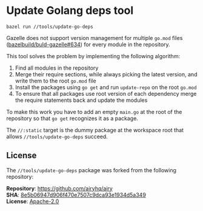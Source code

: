 # Update Golang deps tool

```shell
bazel run //tools/update-go-deps
```

Gazelle does not support version management for multiple `go.mod` files
([bazelbuild/buld-gazelle#634][bazel-issue]) for every module in the repository.

[bazel-issue]: https://github.com/bazelbuild/bazel-gazelle/issues/634

This tool solves the problem by implementing the following algorithm:

1. Find all modules in the repository
2. Merge their require sections, while always picking the latest version, and
   write them to the root `go.mod` file
3. Install the packages using `go get` and run `update-repo` on the root
   `go.mod`
4. To ensure that all packages use root version of each dependency merge the
   require statements back and update the modules

To make this work you have to add an empty `main.go` at the root of the
repository so that `go get` recognizes it as a package.

The `//:static` target is the dummy package at the workspace root that allows
`//tools/update-go-deps` succeed.

## License

The `//tools/update-go-deps` package was forked from the following repository:

**Repository**: <https://github.com/airyhq/airy>  
**SHA**: [8e5b06947d906f470e7507c9dca93e1934d5a349][airy-sha]  
**License**: [Apache-2.0][airy-license]

[airy-sha]:
  https://github.com/airyhq/airy/commit/8e5b06947d906f470e7507c9dca93e1934d5a349
[airy-license]:
  https://github.com/airyhq/airy/blob/8e5b06947d906f470e7507c9dca93e1934d5a349/LICENSE
